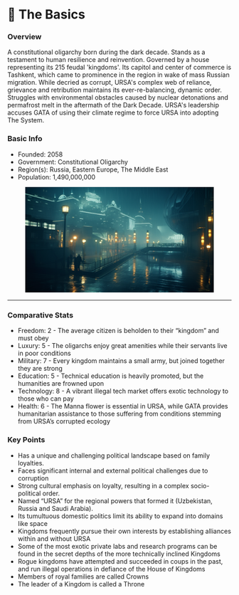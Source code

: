 # 🔵 The Basics

### Overview

A constitutional oligarchy born during the dark decade. Stands as a testament to human resilience and reinvention. Governed by a house representing its 215 feudal 'kingdoms'. Its capitol and center of commerce is Tashkent, which came to prominence in the region in wake of mass Russian migration. While decried as corrupt, URSA's complex web of reliance, grievance and retribution maintains its ever-re-balancing, dynamic order. Struggles with environmental obstacles caused by nuclear detonations and permafrost melt in the aftermath of the Dark Decade. URSA's leadership accuses GATA of using their climate regime to force URSA into adopting The System.

### Basic Info

* Founded: 2058
* Government: Constitutional Oligarchy
* Region(s): Russia, Eastern Europe, The Middle East
* Population: 1,490,000,000



<figure><img src="../../.gitbook/assets/moscow.png" alt="" width="563"><figcaption></figcaption></figure>

***

### Comparative Stats

* Freedom: 2 - The average citizen is beholden to their “kingdom” and must obey
* Luxury: 5 - The oligarchs enjoy great amenities while their servants live in poor conditions
* Military: 7 - Every kingdom maintains a small army, but joined together they are strong
* Education: 5 - Technical education is heavily promoted, but the humanities are frowned upon
* Technology: 8 - A vibrant illegal tech market offers exotic technology to those who can pay
* Health: 6 - The Manna flower is essential in URSA, while GATA provides humanitarian assistance to those suffering from conditions stemming from URSA’s corrupted ecology

### Key Points

* Has a unique and challenging political landscape based on family loyalties.
* Faces significant internal and external political challenges due to corruption
* Strong cultural emphasis on loyalty, resulting in a complex socio-political order.
* Named “URSA” for the regional powers that formed it (Uzbekistan, Russia and Saudi Arabia).
* Its tumultuous domestic politics limit its ability to expand into domains like space
* Kingdoms frequently pursue their own interests by establishing alliances within and without URSA
* Some of the most exotic private labs and research programs can be found in the secret depths of the more technically inclined Kingdoms
* Rogue kingdoms have attempted and succeeded in coups in the past, and run illegal operations in defiance of the House of Kingdoms
* Members of royal families are called Crowns
* The leader of a Kingdom is called a Throne
